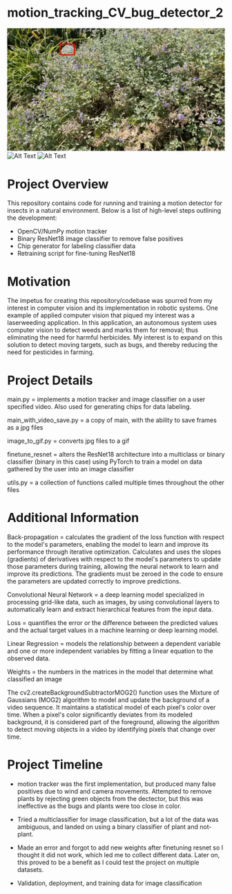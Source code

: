 # motion_tracking_CV_bug_detector_2
![Alt Text](./gif_frames/0007.jpg)
![Alt Text](./moth_classifier.gif)
![Alt Text](./bee_classifier.gif)

# Project Overview
This repository contains code for running and training a motion detector for insects in a natural environment. Below is a list of high-level steps outlining the development:
 - OpenCV/NumPy motion tracker
 - Binary ResNet18 image classifier to remove false positives
 - Chip generator for labeling classifier data
 - Retraining script for fine-tuning ResNet18

# Motivation
The impetus for creating this repository/codebase was spurred from my interest in computer vision and its implementation in robotic systems. One example of applied computer vision that piqued my interest was a laserweeding application. In this application, an autonomous system uses computer vision to detect weeds and marks them for removal; thus eliminating the need for harmful herbicides. My interest is to expand on this solution to detect moving targets, such as bugs, and thereby reducing the need for pesticides in farming.

# Project Details
main.py = implements a motion tracker and image classifier on a user specified video. Also used for generating chips for data labeling.

main_with_video_save.py = a copy of main, with the ability to save frames as a jpg files

image_to_gif.py = converts jpg files to a gif

finetune_resnet = alters the ResNet18 architecture into a multiclass or binary classifier (binary in this case) using PyTorch to train a model on data gathered by the user into an image classifier

utils.py = a collection of functions called multiple times throughout the other files



# Additional Information
Back-propagation = calculates the gradient of the loss function with respect to the model's parameters, enabling the model to learn and improve its performance through iterative optimization. Calculates and uses the slopes (gradients) of derivatives with respect to the model's parameters to update those parameters during training, allowing the neural network to learn and improve its predictions. The gradients must be zeroed in the code to ensure the parameters are updated correctly to improve predictions.

Convolutional Neural Network = a deep learning model specialized in processing grid-like data, such as images, by using convolutional layers to automatically learn and extract hierarchical features from the input data.

Loss = quantifies the error or the difference between the predicted values and the actual target values in a machine learning or deep learning model.

Linear Regression = models the relationship between a dependent variable and one or more independent variables by fitting a linear equation to the observed data.

Weights = the numbers in the matrices in the model that determine what classified an image

The cv2.createBackgroundSubtractorMOG2() function uses the Mixture of Gaussians (MOG2) algorithm to model and update the background of a video sequence. It maintains a statistical model of each pixel's color over time. When a pixel's color significantly deviates from its modeled background, it is considered part of the foreground, allowing the algorithm to detect moving objects in a video by identifying pixels that change over time.

# Project Timeline
 - motion tracker was the first implementation, but produced many false positives due to wind and camera movements. Attempted to remove plants by rejecting green objects from the dectector, but this was ineffective as the bugs and plants were too close in color.

 - Tried a multiclassifier for image classification, but a lot of the data was ambiguous, and landed on using a binary classifier of plant and not-plant.

 - Made an error and forgot to add new weights after finetuning resnet so I thought it did not work, which led me to collect different data. Later on, this proved to be a benefit as I could test the project on multiple datasets.

 - Validation, deployment, and training data for image classification
